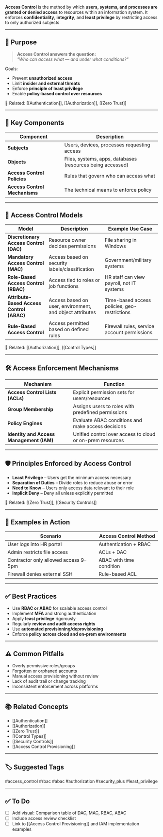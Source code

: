 **Access Control** is the method by which **users, systems, and processes are granted or denied access** to resources within an information system. It enforces **confidentiality**, **integrity**, and **least privilege** by restricting access to only authorized subjects.

---

## 🎯 Purpose

> **Access Control answers the question:**  
> _"Who can access what — and under what conditions?"_

Goals:
- Prevent **unauthorized access**
- Limit **insider and external threats**
- Enforce **principle of least privilege**
- Enable **policy-based control over resources**

📎 Related: [[Authentication]], [[Authorization]], [[Zero Trust]]

---

## 🧱 Key Components

| Component       | Description                                                 |
|------------------|-------------------------------------------------------------|
| **Subjects**      | Users, devices, processes requesting access                |
| **Objects**       | Files, systems, apps, databases (resources being accessed) |
| **Access Control Policies** | Rules that govern who can access what             |
| **Access Control Mechanisms** | The technical means to enforce policy           |

---

## 🔑 Access Control Models

| Model                     | Description                                              | Example Use Case                                |
|---------------------------|----------------------------------------------------------|--------------------------------------------------|
| **Discretionary Access Control (DAC)** | Resource owner decides permissions         | File sharing in Windows                          |
| **Mandatory Access Control (MAC)**     | Access based on security labels/classification | Government/military systems                  |
| **Role-Based Access Control (RBAC)**   | Access tied to roles or job functions      | HR staff can view payroll, not IT systems        |
| **Attribute-Based Access Control (ABAC)** | Access based on user, environment, and object attributes | Time-based access policies, geo-restrictions |
| **Rule-Based Access Control**          | Access permitted based on defined rules    | Firewall rules, service account permissions      |

📎 Related: [[Authorization]], [[Control Types]]

---

## 🛠 Access Enforcement Mechanisms

| Mechanism              | Function                                             |
|------------------------|------------------------------------------------------|
| **Access Control Lists (ACLs)** | Explicit permission sets for users/resources     |
| **Group Membership**   | Assigns users to roles with predefined permissions   |
| **Policy Engines**     | Evaluate ABAC conditions and make access decisions   |
| **Identity and Access Management (IAM)** | Unified control over access to cloud or on-prem resources |

---

## 🛡 Principles Enforced by Access Control

- **Least Privilege** – Users get the minimum access necessary
- **Separation of Duties** – Divide roles to reduce abuse or error
- **Need to Know** – Users only access data relevant to their role
- **Implicit Deny** – Deny all unless explicitly permitted

📎 Related: [[Zero Trust]], [[Security Controls]]

---

## 🧰 Examples in Action

| Scenario                       | Access Control Method                          |
|--------------------------------|-------------------------------------------------|
| User logs into HR portal       | Authentication + RBAC                         |
| Admin restricts file access    | ACLs + DAC                                     |
| Contractor only allowed access 9–5pm | ABAC with time condition                   |
| Firewall denies external SSH   | Rule-based ACL                                 |

---

## ✅ Best Practices

- Use **RBAC or ABAC** for scalable access control
- Implement **MFA** and strong authentication
- Apply **least privilege** rigorously
- Regularly **review and audit access rights**
- Use **automated provisioning/deprovisioning**
- Enforce **policy across cloud and on-prem environments**

---

## ⚠️ Common Pitfalls

- Overly permissive roles/groups
- Forgotten or orphaned accounts
- Manual access provisioning without review
- Lack of audit trail or change tracking
- Inconsistent enforcement across platforms

---

## 📚 Related Concepts

- [[Authentication]]
- [[Authorization]]
- [[Zero Trust]]
- [[Control Types]]
- [[Security Controls]]
- [[Access Control Provisioning]]

---

## 🏷 Suggested Tags

#access_control #rbac #abac #authorization #security_plus #least_privilege

---

## ✅ To Do

- [ ] Add visual: Comparison table of DAC, MAC, RBAC, ABAC
- [ ] Include access review checklist
- [ ] Link to [[Access Control Provisioning]] and IAM implementation examples
